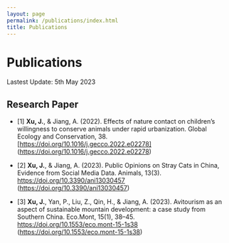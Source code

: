 ```yaml
---
layout: page
permalink: /publications/index.html
title: Publications
---
```


# Publications

Lastest Update: 5th May 2023&nbsp; 

## Research Paper


- [1] **Xu, J.**, & Jiang, A. (2022). Effects of nature contact on children’s willingness to conserve animals under rapid urbanization. Global Ecology and Conservation, 38. [https://doi.org/10.1016/j.gecco.2022.e02278] (https://doi.org/10.1016/j.gecco.2022.e02278)

- [2] **Xu, J.**, & Jiang, A. (2023). Public Opinions on Stray Cats in China, Evidence from Social Media Data. Animals, 13(3). https://doi.org/10.3390/ani13030457 (https://doi.org/10.3390/ani13030457)

- [3] **Xu, J.**, Yan, P., Liu, Z., Qin, H., & Jiang, A. (2023). Avitourism as an aspect of sustainable mountain development: a case study from Southern China. Eco.Mont, 15(1), 38–45. https://doi.org/10.1553/eco.mont-15-1s38 (https://doi.org/10.1553/eco.mont-15-1s38)


